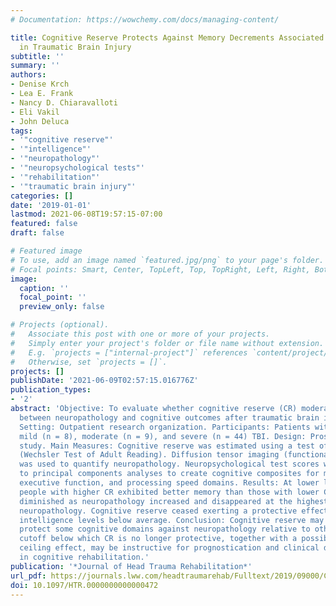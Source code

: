 ```yaml
---
# Documentation: https://wowchemy.com/docs/managing-content/

title: Cognitive Reserve Protects Against Memory Decrements Associated with Neuropathology
  in Traumatic Brain Injury
subtitle: ''
summary: ''
authors:
- Denise Krch
- Lea E. Frank
- Nancy D. Chiaravalloti
- Eli Vakil
- John Deluca
tags:
- '"cognitive reserve"'
- '"intelligence"'
- '"neuropathology"'
- '"neuropsychological tests"'
- '"rehabilitation"'
- '"traumatic brain injury"'
categories: []
date: '2019-01-01'
lastmod: 2021-06-08T19:57:15-07:00
featured: false
draft: false

# Featured image
# To use, add an image named `featured.jpg/png` to your page's folder.
# Focal points: Smart, Center, TopLeft, Top, TopRight, Left, Right, BottomLeft, Bottom, BottomRight.
image:
  caption: ''
  focal_point: ''
  preview_only: false

# Projects (optional).
#   Associate this post with one or more of your projects.
#   Simply enter your project's folder or file name without extension.
#   E.g. `projects = ["internal-project"]` references `content/project/deep-learning/index.md`.
#   Otherwise, set `projects = []`.
projects: []
publishDate: '2021-06-09T02:57:15.016776Z'
publication_types:
- '2'
abstract: 'Objective: To evaluate whether cognitive reserve (CR) moderates the relationship
  between neuropathology and cognitive outcomes after traumatic brain injury (TBI).
  Setting: Outpatient research organization. Participants: Patients with complicated
  mild (n = 8), moderate (n = 9), and severe (n = 44) TBI. Design: Prospective, cross-sectional
  study. Main Measures: Cognitive reserve was estimated using a test of word reading
  (Wechsler Test of Adult Reading). Diffusion tensor imaging (functional anisotropy)
  was used to quantify neuropathology. Neuropsychological test scores were submitted
  to principal components analyses to create cognitive composites for memory, attention,
  executive function, and processing speed domains. Results: At lower levels of neuropathology,
  people with higher CR exhibited better memory than those with lower CR. This benefit
  diminished as neuropathology increased and disappeared at the highest levels of
  neuropathology. Cognitive reserve ceased exerting a protective effect at premorbid
  intelligence levels below average. Conclusion: Cognitive reserve may differentially
  protect some cognitive domains against neuropathology relative to others. A clinical
  cutoff below which CR is no longer protective, together with a possible neuropathology
  ceiling effect, may be instructive for prognostication and clinical decision-making
  in cognitive rehabilitation.'
publication: '*Journal of Head Trauma Rehabilitation*'
url_pdf: https://journals.lww.com/headtraumarehab/Fulltext/2019/09000/Cognitive_Reserve_Protects_Against_Memory.16.aspx
doi: 10.1097/HTR.0000000000000472
---
```

